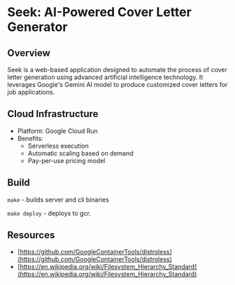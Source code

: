 # Seek: AI-Powered Cover Letter Generator

## Overview

Seek is a web-based application designed to automate the process of cover letter generation using advanced artificial intelligence technology. It leverages Google's Gemini AI model to produce customized cover letters for job applications.


## Cloud Infrastructure

- Platform: Google Cloud Run
- Benefits:
  - Serverless execution
  - Automatic scaling based on demand
  - Pay-per-use pricing model


## Build

`make` - builds server and cli binaries

`make deploy` - deploys to gcr.

## Resources
- [https://github.com/GoogleContainerTools/distroless](https://github.com/GoogleContainerTools/distroless)
- [https://en.wikipedia.org/wiki/Filesystem_Hierarchy_Standard](https://en.wikipedia.org/wiki/Filesystem_Hierarchy_Standard)
